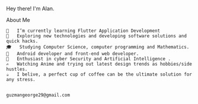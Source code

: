 Hey there! I'm Alan.

About Me

    🔭   I’m currently learning Flutter Application Development
    🤔   Exploring new technologies and developing software solutions and quick hacks.
    🎓   Studying Computer Science, computer programming and Mathematics.
    💼   Android developer and front-end web developer.
    🌱   Enthusiast in cyber Security and Artificial Intelligence .
    ✍️   Watching Anime and trying out latest design trends as hobbies/side hustles.
    ☕   I belive, a perfect cup of coffee can be the ultimate solution for any stress.
    
    
    guzmangeorge29@gmail.com

